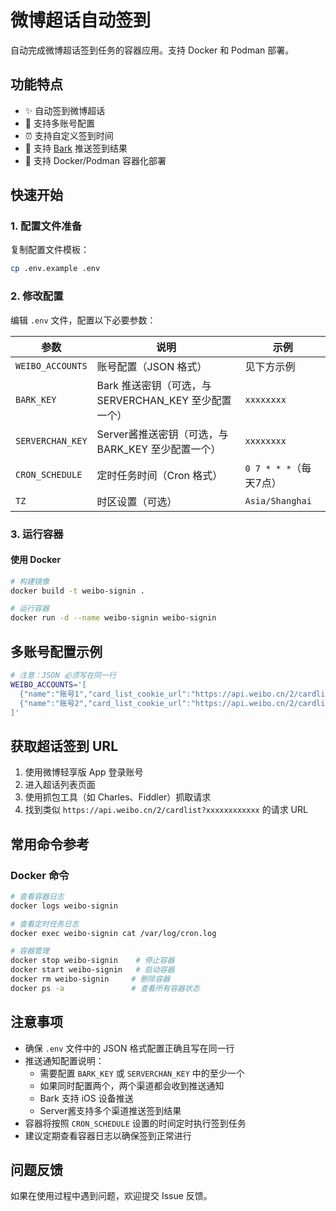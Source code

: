 # 微博超话自动签到

自动完成微博超话签到任务的容器应用。支持 Docker 和 Podman 部署。

## 功能特点

- ✨ 自动签到微博超话
- 👥 支持多账号配置
- ⏰ 支持自定义签到时间
- 📱 支持 [Bark](https://github.com/Finb/Bark) 推送签到结果
- 🐳 支持 Docker/Podman 容器化部署

## 快速开始

### 1. 配置文件准备

复制配置文件模板：
```bash
cp .env.example .env
```

### 2. 修改配置

编辑 `.env` 文件，配置以下必要参数：

| 参数 | 说明 | 示例 |
|------|------|------|
| `WEIBO_ACCOUNTS` | 账号配置（JSON 格式） | 见下方示例 |
| `BARK_KEY` | Bark 推送密钥（可选，与 SERVERCHAN_KEY 至少配置一个） | `xxxxxxxx` |
| `SERVERCHAN_KEY` | Server酱推送密钥（可选，与 BARK_KEY 至少配置一个） | `xxxxxxxx` |
| `CRON_SCHEDULE` | 定时任务时间（Cron 格式） | `0 7 * * *`（每天7点） |
| `TZ` | 时区设置（可选） | `Asia/Shanghai` |

### 3. 运行容器

#### 使用 Docker

```bash
# 构建镜像
docker build -t weibo-signin .

# 运行容器
docker run -d --name weibo-signin weibo-signin
```

## 多账号配置示例

```bash
# 注意：JSON 必须写在同一行
WEIBO_ACCOUNTS='[
  {"name":"账号1","card_list_cookie_url":"https://api.weibo.cn/2/cardlist?xxx"},
  {"name":"账号2","card_list_cookie_url":"https://api.weibo.cn/2/cardlist?yyy"}
]'
```

## 获取超话签到 URL

1. 使用微博轻享版 App 登录账号
2. 进入超话列表页面
3. 使用抓包工具（如 Charles、Fiddler）抓取请求
4. 找到类似 `https://api.weibo.cn/2/cardlist?xxxxxxxxxxxx` 的请求 URL

## 常用命令参考

### Docker 命令

```bash
# 查看容器日志
docker logs weibo-signin

# 查看定时任务日志
docker exec weibo-signin cat /var/log/cron.log

# 容器管理
docker stop weibo-signin    # 停止容器
docker start weibo-signin   # 启动容器
docker rm weibo-signin     # 删除容器
docker ps -a               # 查看所有容器状态
```

## 注意事项

- 确保 `.env` 文件中的 JSON 格式配置正确且写在同一行
- 推送通知配置说明：
  - 需要配置 `BARK_KEY` 或 `SERVERCHAN_KEY` 中的至少一个
  - 如果同时配置两个，两个渠道都会收到推送通知
  - Bark 支持 iOS 设备推送
  - Server酱支持多个渠道推送签到结果
- 容器将按照 `CRON_SCHEDULE` 设置的时间定时执行签到任务
- 建议定期查看容器日志以确保签到正常进行

## 问题反馈

如果在使用过程中遇到问题，欢迎提交 Issue 反馈。